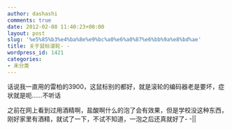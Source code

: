 ```yaml
---
author: dashashi
comments: true
date: 2012-02-08 11:40:23+00:00
layout: post
slug: '%e5%85%b3%e4%ba%8e%e9%bc%a0%e6%a0%87%e6%bb%9a%e8%bd%ae'
title: 关于鼠标滚轮- -
wordpress_id: 1421
categories:
- 未分类
---
```


话说我一直用的雷柏的3900，这鼠标别的都好，就是滚轮的编码器老是要坏，症状就是呃……不听话

之前在网上看到过用酒精啊，盐酸啊什么的泡了会有效果，但是学校没这种东西，刚好家里有酒精，就试了一下，不试不知道，一泡之后还真就好了- -||

